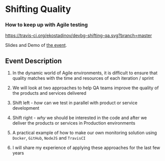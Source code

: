 # Shifting Quality
### How to keep up with Agile testing

https://travis-ci.org/ekostadinov/devbg-shifting-qa.svg?branch=master

Slides and Demo of [the event](http://dev.bg/%D1%81%D1%8A%D0%B1%D0%B8%D1%82%D0%B8%D0%B5/shifting-quality-how-to-keep-up-with-agile-testing/).

## Event Description

1. In the dynamic world of Agile environments, it is difficult to ensure that quality matches with the time and resources of each iteration / sprint

1. We will look at two approaches to help QA teams improve the quality of the products and services delivered

1. Shift left - *how* can we test in parallel with product or service development

1. Shift right - *why* we should be interested in the code and after we deliver the products or services in Production environments

1. A practical example of how to make our own monitoring solution using  `Docker`, `GitHub`, `NodeJS` and `TravisCI`

1. I will share my experience of applying these approaches for the last few years
